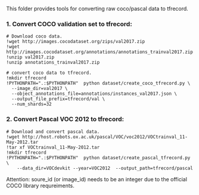 This folder provides tools for converting raw coco/pascal data to tfrecord.

### 1. Convert COCO validation set to tfrecord:

    # Download coco data.
    !wget http://images.cocodataset.org/zips/val2017.zip
    !wget http://images.cocodataset.org/annotations/annotations_trainval2017.zip
    !unzip val2017.zip
    !unzip annotations_trainval2017.zip

    # convert coco data to tfrecord.
    !mkdir tfrecord
    !PYTHONPATH=".:$PYTHONPATH"  python dataset/create_coco_tfrecord.py \
      --image_dir=val2017 \
      --object_annotations_file=annotations/instances_val2017.json \
      --output_file_prefix=tfrecord/val \
      --num_shards=32

### 2. Convert Pascal VOC 2012 to tfrecord:

    # Download and convert pascal data.
    !wget http://host.robots.ox.ac.uk/pascal/VOC/voc2012/VOCtrainval_11-May-2012.tar
    !tar xf VOCtrainval_11-May-2012.tar
    !mkdir tfrecord
    !PYTHONPATH=".:$PYTHONPATH"  python dataset/create_pascal_tfrecord.py  \
        --data_dir=VOCdevkit --year=VOC2012  --output_path=tfrecord/pascal

Attention:  soure_id (or image_id) needs to be an integer due to the official COCO library requreiments. 
